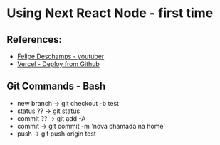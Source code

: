 # Using Next React Node -  first time

## References:
- [Felipe Deschamps - youtuber](https://www.youtube.com/watch?v=EW7m2WIvFgQ)
- [ Vercel - Deploy from Github ](https://vercel.com/)


## Git Commands - Bash
- new branch -> git checkout -b test
- status ?? -> git status
- commit ?? -> git add -A
- commit -> git commit -m 'nova chamada na home'
- push -> git push origin test